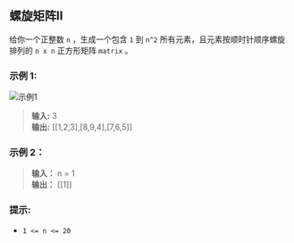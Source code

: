 ## 螺旋矩阵Ⅱ
给你一个正整数 `n` ，生成一个包含 `1` 到 `n^2` 所有元素，且元素按顺时针顺序螺旋排列的 `n x n` 正方形矩阵 `matrix` 。

### 示例 1:
![示例1](https://assets.leetcode.com/uploads/2020/11/13/spiraln.jpg)
> **输入:** 3          
> **输出:** [[1,2,3],[8,9,4],[7,6,5]]

### 示例 2：
> **输入：** n = 1  
> **输出：** [[1]]
> 

### 提示:
*  `1 <= n <= 20`